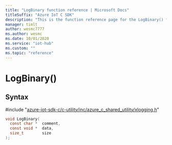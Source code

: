 ```yaml
---                             
title: "LogBinary function reference | Microsoft Docs" 
titleSuffix: "Azure IoT C SDK"            
description: "This is the function reference page for the LogBinary() function in the Azure IoT C SDK. This SDK is used with Azure IoT Hub and Azure IoT Hub Device Provisioning Service"            
manager: timlt                 
author: wesmc7777              
ms.author: wesmc               
ms.date: 10/01/2020                    
ms.service: "iot-hub"             
ms.custom: ""                
ms.topic: "reference"        
---                            
```


# LogBinary()

## Syntax

\#include "[azure-iot-sdk-c/c-utility/inc/azure_c_shared_utility/xlogging.h](../xlogging-h.md)"  
```C
void LogBinary(
  const char *  comment,
  const void *  data,
  size_t        size
);
```

